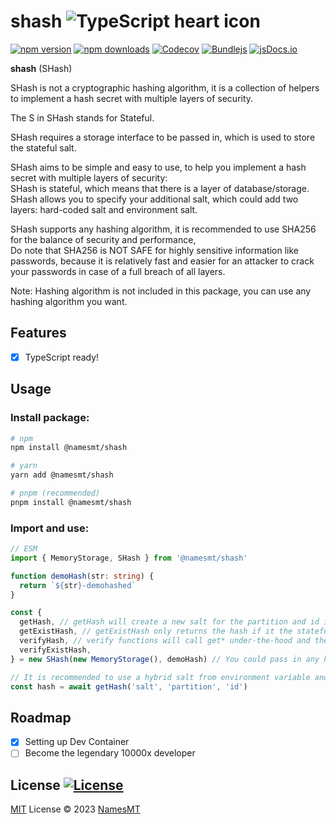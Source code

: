 # shash ![TypeScript heart icon](https://img.shields.io/badge/♡-%23007ACC.svg?logo=typescript&logoColor=white)

[![npm version][npm-version-src]][npm-version-href]
[![npm downloads][npm-downloads-src]][npm-downloads-href]
[![Codecov][codecov-src]][codecov-href]
[![Bundlejs][bundlejs-src]][bundlejs-href]
[![jsDocs.io][jsDocs-src]][jsDocs-href]

**shash** (SHash)

SHash is not a cryptographic hashing algorithm, it is a collection of helpers to implement a hash secret with multiple layers of security.

The S in SHash stands for Stateful.

SHash requires a storage interface to be passed in, which is used to store the stateful salt.

SHash aims to be simple and easy to use, to help you implement a hash secret with multiple layers of security:  
SHash is stateful, which means that there is a layer of database/storage.  
SHash allows you to specify your additional salt, which could add two layers: hard-coded salt and environment salt.  

SHash supports any hashing algorithm, it is recommended to use SHA256 for the balance of security and performance,  
Do note that SHA256 is NOT SAFE for highly sensitive information like passwords, because it is relatively fast and easier for an attacker to crack your passwords in case of a full breach of all layers.

Note: Hashing algorithm is not included in this package, you can use any hashing algorithm you want.

## Features
- [x] TypeScript ready!

## Usage
### Install package:
```sh
# npm
npm install @namesmt/shash

# yarn
yarn add @namesmt/shash

# pnpm (recommended)
pnpm install @namesmt/shash
```

### Import and use:
```ts
// ESM
import { MemoryStorage, SHash } from '@namesmt/shash'

function demoHash(str: string) {
  return `${str}-demohashed`
}

const {
  getHash, // getHash will create a new salt for the partition and id if it does not exist.
  getExistHash, // getExistHash only returns the hash if it the stateful salt exists.
  verifyHash, // verify functions will call get* under-the-hood and then verify it with the given key, throws if it does not match.
  verifyExistHash,
} = new SHash(new MemoryStorage(), demoHash) // You could pass in any hashing algorithm

// It is recommended to use a hybrid salt from environment variable and hard-coded like: `salted${env.SECRET_SAUCE}`
const hash = await getHash('salt', 'partition', 'id')
```

## Roadmap

- [x] Setting up Dev Container
- [ ] Become the legendary 10000x developer

## License [![License][license-src]][license-href]
[MIT](./LICENSE) License © 2023 [NamesMT](https://github.com/NamesMT)

<!-- Badges -->

[npm-version-src]: https://img.shields.io/npm/v/@namesmt/shash?labelColor=18181B&color=F0DB4F
[npm-version-href]: https://npmjs.com/package/@namesmt/shash
[npm-downloads-src]: https://img.shields.io/npm/dm/@namesmt/shash?labelColor=18181B&color=F0DB4F
[npm-downloads-href]: https://npmjs.com/package/@namesmt/shash
[codecov-src]: https://img.shields.io/codecov/c/gh/namesmt/shash/main?labelColor=18181B&color=F0DB4F
[codecov-href]: https://codecov.io/gh/namesmt/shash
[license-src]: https://img.shields.io/github/license/namesmt/shash.svg?labelColor=18181B&color=F0DB4F
[license-href]: https://github.com/namesmt/shash/blob/main/LICENSE
[bundlejs-src]: https://img.shields.io/bundlejs/size/@namesmt/shash?labelColor=18181B&color=F0DB4F
[bundlejs-href]: https://bundlejs.com/?q=@namesmt/shash
[jsDocs-src]: https://img.shields.io/badge/Check_out-jsDocs.io---?labelColor=18181B&color=F0DB4F
[jsDocs-href]: https://www.jsdocs.io/package/@namesmt/shash
